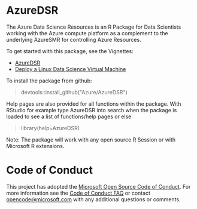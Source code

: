# AzureDSR

The Azure Data Science Resources is an R Package for Data Scientists
working with the Azure compute platform as a complement to the
underlying AzureSMR for controlling Azure Resources.

To get started with this package, see the Vignettes:

  * [AzureDSR](https://github.com/Azure/AzureDSR/blob/master/vignettes/vignette.Rmd)
  * [Deploy a Linux Data Science Virtual Machine](https://github.com/Azure/AzureDSR/blob/master/vignettes/LinuxDSVM.Rmd)

To install the package from github:

  > devtools::install_github("Azure/AzureDSR")

Help pages are also provided for all functions within the
package. With RStudio for example type AzureDSR into search when the
package is loaded to see a list of functions/help pages or else

  > library(help=AzureDSR)

Note: The package will work with any open source R Session or with
Microsoft R extensions.


# Code of Conduct

This project has adopted the [Microsoft Open Source Code of
Conduct](https://opensource.microsoft.com/codeofconduct/).
For more information see the [Code of Conduct
FAQ](https://opensource.microsoft.com/codeofconduct/faq/) or
contact [opencode@microsoft.com](mailto:opencode@microsoft.com)
with any additional questions or comments.
